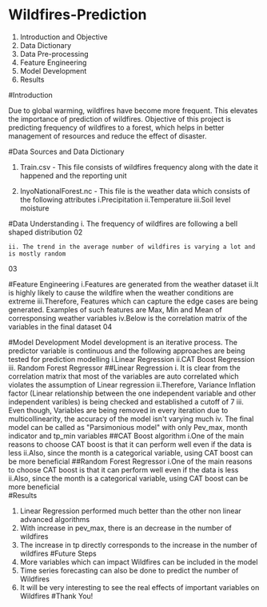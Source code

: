 # Wildfires-Prediction
1. Introduction and Objective
2. Data Dictionary
3. Data Pre-processing
4. Feature Engineering
5. Model Development
6. Results

#Introduction

Due to global warming, wildfires have become more frequent. This elevates the importance of prediction of wildfires. Objective of this project is predicting frequency of wildfires to a forest, which helps in better management of resources and reduce the effect of disaster. 

#Data Sources and Data Dictionary

1. Train.csv - This file consists of wildfires frequency along with the date it happened and the reporting unit

2. InyoNationalForest.nc - This file is the weather data which consists of the following attributes
    i.Precipitation
    ii.Temperature
    iii.Soil level moisture

#Data Understanding
    i. The frequency of wildfires are following a bell shaped distribution
02

    ii. The trend in the average number of wildfires is varying a lot and is mostly random
03

#Feature Engineering
    i.Features are generated from the weather dataset
    ii.It is highly likely to cause the wildfire when the weather conditions are extreme
    iii.Therefore, Features which can capture the edge cases are being generated. Examples of such features are Max, Min and Mean of corresponsing weather variables
    iv.Below is the correlation matrix of the variables in the final dataset
04

#Model Development
Model development is an iterative process. The predictor variable is continuous and the following approaches are being tested for prediction modelling 
i.Linear Regression
ii.CAT Boost Regression 
iii. Random Forest Regressor 
##Linear Regression
i. It is clear from the correlation matrix that most of the variables are auto correlated which violates the assumption of Linear regression
ii.Therefore, Variance Inflation factor (Linear relationship between the one independent variable and other independent varibles) is being checked and established a cutoff of 7
iii. Even though, Variables are being removed in every iteration due to multicollinearity, the accuracy of the model isn't varying much 
iv. The final model can be called as "Parsimonious model" with only Pev_max, month indicator and tp_min variables 
##CAT Boost algorithm
i.One of the main reasons to choose CAT boost is that it can perform well even if the data is less 
ii.Also, since the month is a categorical variable, using CAT boost can be more beneficial 
##Random Forest Regressor
i.One of the main reasons to choose CAT boost is that it can perform well even if the data is less <br>
ii.Also, since the month is a categorical variable, using CAT boost can be more beneficial     
#Results
1. Linear Regression performed much better than the other non linear advanced algorithms
2. With increase in pev_max, there is an decrease in the number of wildfires 
3. The increase in tp directly corresponds to the increase in the number of wildfires 
#Future Steps
1. More variables which can impact Wildfires can be included in the model 
2. Time series forecasting can also be done to predict the number of Wildfires
3. It will be very interesting to see the real effects of important variables on Wildfires
#Thank You!
